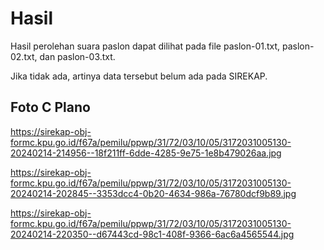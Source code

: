 # Hasil

Hasil perolehan suara paslon dapat dilihat pada file paslon-01.txt, paslon-02.txt, dan paslon-03.txt.

Jika tidak ada, artinya data tersebut belum ada pada SIREKAP.

## Foto C Plano

https://sirekap-obj-formc.kpu.go.id/f67a/pemilu/ppwp/31/72/03/10/05/3172031005130-20240214-214956--18f211ff-6dde-4285-9e75-1e8b479026aa.jpg

https://sirekap-obj-formc.kpu.go.id/f67a/pemilu/ppwp/31/72/03/10/05/3172031005130-20240214-202845--3353dcc4-0b20-4634-986a-76780dcf9b89.jpg

https://sirekap-obj-formc.kpu.go.id/f67a/pemilu/ppwp/31/72/03/10/05/3172031005130-20240214-220350--d67443cd-98c1-408f-9366-6ac6a4565544.jpg
